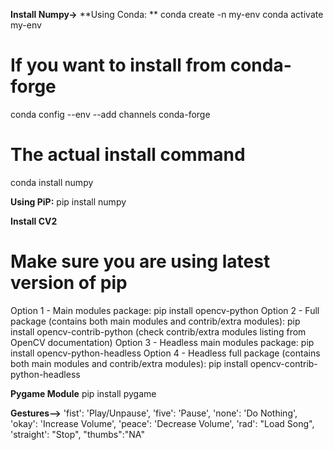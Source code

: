 **Install Numpy->**
**Using Conda: **
conda create -n my-env
conda activate my-env
# If you want to install from conda-forge
conda config --env --add channels conda-forge
# The actual install command
conda install numpy

**Using PiP:**
pip install numpy

**Install CV2** 
# Make sure you are using latest version of pip 

Option 1 - Main modules package: pip install opencv-python
Option 2 - Full package (contains both main modules and contrib/extra modules): pip install opencv-contrib-python (check contrib/extra modules listing from OpenCV documentation)
Option 3 - Headless main modules package: pip install opencv-python-headless
Option 4 - Headless full package (contains both main modules and contrib/extra modules): pip install opencv-contrib-python-headless 

**Pygame Module**
pip install pygame

**Gestures-->**
'fist': 'Play/Unpause', 'five': 'Pause', 'none': 'Do Nothing', 'okay': 'Increase Volume', 'peace': 'Decrease Volume', 'rad': "Load Song", 'straight': "Stop", "thumbs":"NA"





